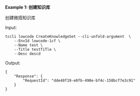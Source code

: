**Example 1: 创建知识库**

创建微搭知识库

Input: 

```
tccli lowcode CreateKnowledgeSet --cli-unfold-argument  \
    --EnvId lowcode-1cf \
    --Name test \
    --Title testTiTle \
    --Desc descd
```

Output: 
```
{
    "Response": {
        "RequestId": "dde48f19-e0fb-490e-bf4c-150bcf7e3c91"
    }
}
```

